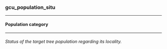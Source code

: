 ### gcu_population_situ



------
#### Population category



------
###### Status of the target tree population regarding its locality.